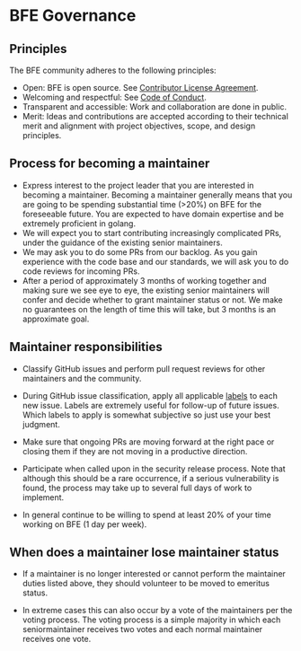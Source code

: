 # BFE Governance

## Principles

The BFE community adheres to the following principles:
- Open: BFE is open source. See [Contributor License Agreement](https://cla-assistant.io/baidu/bfe).
- Welcoming and respectful: See [Code of Conduct](CODE_OF_CONDUCT.md).
- Transparent and accessible: Work and collaboration are done in public.
- Merit: Ideas and contributions are accepted according to their technical merit and alignment with project objectives, scope, and design principles.


## Process for becoming a maintainer

* Express interest to the project leader that you are interested in becoming a
  maintainer. Becoming a maintainer generally means that you are going to be spending substantial
  time (>20%) on BFE for the foreseeable future. You are expected to have domain expertise and be extremely
  proficient in golang. 
* We will expect you to start contributing increasingly complicated PRs, under the guidance
  of the existing senior maintainers.
* We may ask you to do some PRs from our backlog. As you gain experience with the code base and our standards, 
  we will ask you to do code reviews for incoming PRs.
* After a period of approximately 3 months of working together and making sure we see eye to eye,
  the existing senior maintainers will confer and decide whether to grant maintainer status or not.
  We make no guarantees on the length of time this will take, but 3 months is an approximate
  goal.


## Maintainer responsibilities

* Classify GitHub issues and perform pull request reviews for other maintainers and the community.

* During GitHub issue classification, apply all applicable [labels](https://github.com/baidu/bfe/labels)
  to each new issue. Labels are extremely useful for follow-up of future issues. Which labels to apply
  is somewhat subjective so just use your best judgment. 

* Make sure that ongoing PRs are moving forward at the right pace or closing them if they are not
  moving in a productive direction.

* Participate when called upon in the security release process. Note
  that although this should be a rare occurrence, if a serious vulnerability is found, the process
  may take up to several full days of work to implement.

* In general continue to be willing to spend at least 20% of your time working on BFE (1 day per week).


## When does a maintainer lose maintainer status

* If a maintainer is no longer interested or cannot perform the maintainer duties listed above, they
should volunteer to be moved to emeritus status. 

* In extreme cases this can also occur by a vote of the maintainers per the voting process. The voting 
process is a simple majority in which each seniormaintainer receives two votes and each normal maintainer 
receives one vote.
